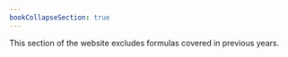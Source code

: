 ```yaml
---
bookCollapseSection: true
---
```



This section of the website excludes formulas covered in previous years.